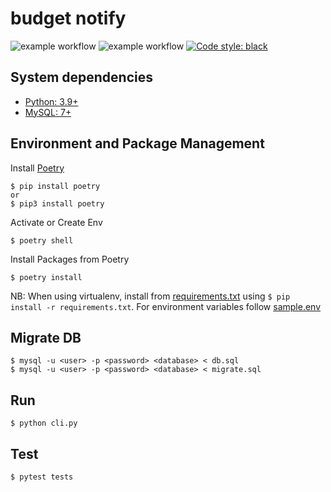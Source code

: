 # budget notify

![example workflow](https://github.com/vkmrishad/budget-notify/actions/workflows/black.yaml/badge.svg?branch=main)
![example workflow](https://github.com/vkmrishad/budget-notify/actions/workflows/test.yaml/badge.svg?branch=main)
<a href="https://github.com/psf/black"><img alt="Code style: black" src="https://img.shields.io/badge/code%20style-black-000000.svg"></a>

## System dependencies

* [Python: 3.9+](https://www.python.org/downloads/)
* [MySQL: 7+](https://dev.mysql.com/)

## Environment and Package Management
Install [Poetry](https://python-poetry.org/)

    $ pip install poetry
    or
    $ pip3 install poetry

Activate or Create Env

    $ poetry shell

Install Packages from Poetry

    $ poetry install

NB: When using virtualenv, install from [requirements.txt](/budget-notify/requirements.txtquirements.txt) using `$ pip install -r requirements.txt`.
For environment variables follow [sample.env](/budget-notify/sample.envify/sample.env)

## Migrate DB

    $ mysql -u <user> -p <password> <database> < db.sql
    $ mysql -u <user> -p <password> <database> < migrate.sql

## Run 

    $ python cli.py

## Test

    $ pytest tests

